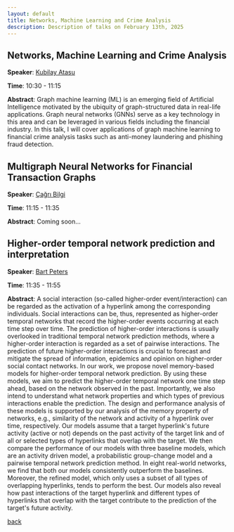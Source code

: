 ```yaml
---
layout: default
title: Networks, Machine Learning and Crime Analysis
description: Description of talks on February 13th, 2025
---
```




## Networks, Machine Learning and Crime Analysis


**Speaker**: [Kubilay Atasu](https://atasu-kubilay.github.io/)

**Time**: 10:30 - 11:15

**Abstract**: Graph machine learning (ML) is an emerging field of Artificial Intelligence motivated by the ubiquity of graph-structured data in real-life applications. Graph neural networks (GNNs) serve as a key technology in this area and can be leveraged in various fields including the financial industry. In this talk, I will cover applications of graph machine learning to financial crime analysis tasks such as anti-money laundering and phishing fraud detection.


## Multigraph Neural Networks for Financial Transaction Graphs

**Speaker**: [Çağrı Bilgi](https://hcagri.github.io/)

**Time**: 11:15 - 11:35

**Abstract**: Coming soon...


## Higher-order temporal network prediction and interpretation

**Speaker**: [Bart Peters](https://www.tudelft.nl/ewi/over-de-faculteit/afdelingen/intelligent-systems/multimedia-computing/people/bart-peters)

**Time**: 11:35 - 11:55

**Abstract**: A social interaction (so-called higher-order event/interaction) can be regarded as the activation of a hyperlink among the corresponding individuals. Social interactions can be, thus, represented as higher-order temporal networks that record the higher-order events occurring at each time step over time. The prediction of higher-order interactions is usually overlooked in traditional temporal network prediction methods, where a higher-order interaction is regarded as a set of pairwise interactions. The prediction of future higher-order interactions is crucial to forecast and mitigate the spread of information, epidemics and opinion on higher-order social contact networks. 
In our work, we propose novel memory-based models for higher-order temporal network prediction. By using these models, we aim to predict the higher-order temporal network one time step ahead, based on the network observed in the past. Importantly, we also intend to understand what network properties and which types of previous interactions enable the prediction. The design and performance analysis of these models is supported by our analysis of the memory property of networks, e.g., similarity of the network and activity of a hyperlink over time, respectively. Our models assume that a target hyperlink's future activity (active or not) depends on the past activity of the target link and of all or selected types of hyperlinks that overlap with the target. We then compare the performance of our models with three baseline models, which are an activity driven model, a probabilistic group-change model and a pairwise temporal network prediction method. In eight real-world networks, we find that both our models consistently outperform the baselines. Moreover, the refined model, which only uses a subset of all types of overlapping hyperlinks, tends to perform the best. Our models also reveal how past interactions of the target hyperlink and different types of hyperlinks that overlap with the target contribute to the prediction of the target's future activity.



[back](../index.md#february-13th-2025-networks-and-crime-analysis)
